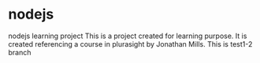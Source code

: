 # nodejs
nodejs learning project
This is a project created for learning purpose. It is created referencing a course in plurasight by Jonathan Mills.
This is test1-2 branch
